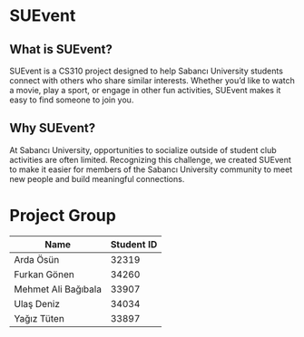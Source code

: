 # SUEvent
## What is SUEvent?
SUEvent is a CS310 project designed to help Sabancı University students connect with others who share similar interests. Whether you’d like to watch a movie, play a sport, or engage in other fun activities, SUEvent makes it easy to find someone to join you.

## Why SUEvent?
At Sabancı University, opportunities to socialize outside of student club activities are often limited. Recognizing this challenge, we created SUEvent to make it easier for members of the Sabancı University community to meet new people and build meaningful connections.

# Project Group
| Name    | Student ID |
| -------- | ------- |
| Arda Ösün | 32319 |
| Furkan Gönen | 34260 |
| Mehmet Ali Bağıbala | 33907 |
| Ulaş Deniz | 34034 |
| Yağız Tüten | 33897 |
